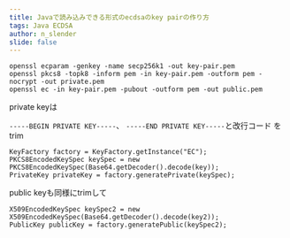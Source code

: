 ```yaml
---
title: Javaで読み込みできる形式のecdsaのkey pairの作り方
tags: Java ECDSA
author: n_slender
slide: false
---
```


```
openssl ecparam -genkey -name secp256k1 -out key-pair.pem
openssl pkcs8 -topk8 -inform pem -in key-pair.pem -outform pem -nocrypt -out private.pem
openssl ec -in key-pair.pem -pubout -outform pem -out public.pem
```

private keyは　

 `-----BEGIN PRIVATE KEY-----`、 `-----END PRIVATE KEY-----`と改行コード をtrim

```
KeyFactory factory = KeyFactory.getInstance("EC");
PKCS8EncodedKeySpec keySpec = new PKCS8EncodedKeySpec(Base64.getDecoder().decode(key));
PrivateKey privateKey = factory.generatePrivate(keySpec);
```

public keyも同様にtrimして

```
X509EncodedKeySpec keySpec2 = new X509EncodedKeySpec(Base64.getDecoder().decode(key2));
PublicKey publicKey = factory.generatePublic(keySpec2);
```

